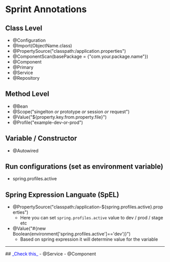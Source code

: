 # Sprint Annotations

## Class Level
- @Configuration
- @Import(ObjectName.class)
- @PropertySource("classpath:/application.properties")
- @ComponentScan(basePackage = {"com.your.package.name"})
- @Component
- @Primary
- @Service
- @Repository

## Method Level
- @Bean
- @Scope("singelton _or_ prototype _or_ session _or_ request")
- @Value("${property.key.from.property.file}")
- @Profile("example-dev-or-prod")

## Variable / Constructor
- @Autowired

## Run configurations (set as environment variable)
- spring.profiles.active

## Spring Expression Languate (SpEL)
- @PropertySource("classpath:/application-${spring.profiles.active}.properties")
	- Here you can set `spring.profiles.active` value to dev / prod / stage etc
- @Value("#{new Boolean(environment['spring.profiles.active']=='dev')}")
	- Based on spring expression it will determine value for the variable


<hr>
## <span style="color:blue">_Check this_</span>
- @Service
- @Component
